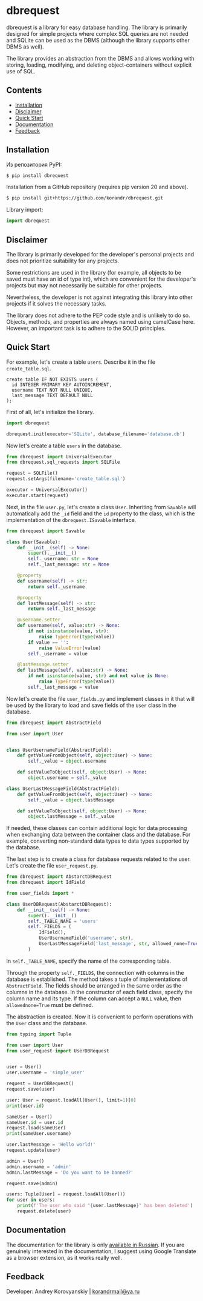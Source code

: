 # dbrequest

dbrequest is a library for easy database handling. The library is primarily designed for simple projects where complex SQL queries are not needed and SQLite can be used as the DBMS (although the library supports other DBMS as well).

The library provides an abstraction from the DBMS and allows working with storing, loading, modifying, and deleting object-containers without explicit use of SQL.

## Contents

- [Installation](#installation)
- [Disclaimer](#disclaimer)
- [Quick Start](#quick-start)
- [Documentation](#documentation)
- [Feedback](#feedback)

## Installation

Из репозитория PyPI:

```bash
$ pip install dbrequest
```

Installation from a GitHub repository (requires pip version 20 and above).

```bash
$ pip install git+https://github.com/korandr/dbrequest.git
```

Library import:

```python
import dbrequest
```

## Disclaimer

The library is primarily developed for the developer's personal projects and does not prioritize suitability for any projects.

Some restrictions are used in the library (for example, all objects to be saved must have an id of type int), which are convenient for the developer's projects but may not necessarily be suitable for other projects.

Nevertheless, the developer is not against integrating this library into other projects if it solves the necessary tasks.

The library does not adhere to the PEP code style and is unlikely to do so. Objects, methods, and properties are always named using camelCase here. However, an important task is to adhere to the SOLID principles.

## Quick Start

For example, let's create a table `users`. Describe it in the file `create_table.sql`.

```
create table IF NOT EXISTS users (
  id INTEGER PRIMARY KEY AUTOINCREMENT,
  username TEXT NOT NULL UNIQUE,
  last_message TEXT DEFAULT NULL
);
```

First of all, let's initialize the library.

```python
import dbrequest

dbrequest.init(executor='SQLite', database_filename='database.db')
```

Now let's create a table `users` in the database.

```python
from dbrequest import UniversalExecutor
from dbrequest.sql_requests import SQLFile

request = SQLFile()
request.setArgs(filename='create_table.sql')

executor = UniversalExecutor()
executor.start(request)
```

Next, in the file `user.py`, let's create a class `User`. Inheriting from `Savable` will automatically add the `_id` field and the `id` property to the class, which is the implementation of the `dbrequest.ISavable` interface.

```python
from dbrequest import Savable

class User(Savable):
    def __init__(self) -> None:
        super().__init__()
        self._username: str = None
        self._last_message: str = None

    @property
    def username(self) -> str:
        return self._username

    @property
    def lastMessage(self) -> str:
        return self._last_message

    @username.setter
    def username(self, value:str) -> None:
        if not isinstance(value, str):
            raise TypeError(type(value))
        if value == '':
            raise ValueError(value)
        self._username = value

    @lastMessage.setter
    def lastMessage(self, value:str) -> None:
        if not isinstance(value, str) and not value is None:
            raise TypeError(type(value))
        self._last_message = value
```

Now let's create the file `user_fields.py` and implement classes in it that will be used by the library to load and save fields of the `User` class in the database.

```python
from dbrequest import AbstractField

from user import User


class UserUsernameField(AbstractField):
    def getValueFromObject(self, object:User) -> None:
        self._value = object.username

    def setValueToObject(self, object:User) -> None:
        object.username = self._value

class UserLastMessageField(AbstractField):
    def getValueFromObject(self, object:User) -> None:
        self._value = object.lastMessage

    def setValueToObject(self, object:User) -> None:
        object.lastMessage = self._value
```

If needed, these classes can contain additional logic for data processing when exchanging data between the container class and the database. For example, converting non-standard data types to data types supported by the database.

The last step is to create a class for database requests related to the user. Let's create the file `user_request.py`.

```python
from dbrequest import AbstarctDBRequest
from dbrequest import IdField

from user_fields import *

class UserDBRequest(AbstarctDBRequest):
    def __init__(self) -> None:
        super().__init__()
        self._TABLE_NAME = 'users'
        self._FIELDS = (
            IdField(),
            UserUsernameField('username', str),
            UserLastMessageField('last_message', str, allowed_none=True)
        )
```

In `self._TABLE_NAME`, specify the name of the corresponding table.

Through the property `self._FIELDS`, the connection with columns in the database is established. The method takes a tuple of implementations of `AbstractField`. The fields should be arranged in the same order as the columns in the database. In the constructor of each field class, specify the column name and its type. If the column can accept a `NULL` value, then `allowednone=True` must be defined.

The abstraction is created. Now it is convenient to perform operations with the `User` class and the database.

```python
from typing import Tuple

from user import User
from user_request import UserDBRequest


user = User()
user.username = 'simple_user'

request = UserDBRequest()
request.save(user)

user: User = request.loadAll(User(), limit=1)[0]
print(user.id)

sameUser = User()
sameUser.id = user.id
request.load(sameUser)
print(sameUser.username)

user.lastMessage = 'Hello world!'
request.update(user)

admin = User()
admin.username = 'admin'
admin.lastMessage = 'Do you want to be banned?'

request.save(admin)

users: Tuple[User] = request.loadAll(User())
for user in users:
    print(f'The user who said "{user.lastMessage}" has been deleted')
    request.delete(user)
```

## Documentation

The documentation for the library is only [available in Russian](https://icy-cymbal-88c.notion.site/dbrequest-cde47cf005ad45c9a81d02c009ba9966?pvs=4). If you are genuinely interested in the documentation, I suggest using Google Translate as a browser extension, as it works really well.

## Feedback

Developer: Andrey Korovyanskiy | [korandrmail@ya.ru](mailto:korandrmail@ya.ru)
